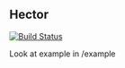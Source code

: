 Hector 
------

[![Build Status](https://travis-ci.org/Evaneos/Hector.svg?branch=master)](https://travis-ci.org/Evaneos/Hector)


Look at example in  /example
